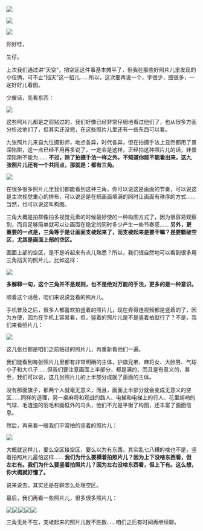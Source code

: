 [![](https://static001.geekbang.org/resource/image/58/a6/5891cbb0f8c03316cb05206ecae900a6.jpg?wh=750x360)](http://time.geekbang.org/column/article/510077)

[![](https://static001.geekbang.org/resource/image/43/91/436e0ae54f5ee058c8a141627179f791.jpg?wh=750x360)](http://time.geekbang.org/column/article/510162)

[![](https://static001.geekbang.org/resource/image/5f/0e/5fa4227f2cdaa1ef5f71d9664a4fa30e.jpg?wh=750x360)](http://time.geekbang.org/column/article/511576)

你好哇，

生仔。

上次我们通过讲“天空”，把空区这件事基本摊平了，但我在那些好照片儿里发现的小伎俩，可不止“挡天”这一招儿……所以，这次要再说一个，字很少，图很多，一定好好儿看图。

少废话，先看东西：

![](https://static001.geekbang.org/resource/image/85/c3/857b7f40e29c56debed190e111fc9cc3.jpg?wh=12165x8216)

这些照片儿都是之前贴过的，我们好像已经非常仔细地看过他们了，也从很多方面分析过他们了，但其实还没完，在这些照片儿里还有一些东西可以看。

九张照片儿来自九位摄影师，地点各异，时代各异，但在拍摄手法上显然都用了景深陷阱，这一点已经不用再多说了，一定会是这样，正经拍这种照片儿的话，非景深陷阱不能为…… **不过，除了拍摄手法一样之外，不知道你能不能看出来，这九张照片儿还有一个共同点，那就是：都有三角。**

![](https://static001.geekbang.org/resource/image/f4/43/f4cbb4c2173eede9a1d8267c4740f243.jpg?wh=1920x1297)

在很多很多照片儿里我们都能看到这种三角，你可以说这是画面的节奏，可以说这是主次视觉重心的排布，可以说这是在把画面填满的同时让画面有秩序的方式……当然，也可以说这叫构图。

三角大概是拍群像拍多视觉元素的时候最好使的一种构图方式了，因为很容易观察到，而且足够简单就可以让画面在稳定的同时多少产生一些节奏感…… **另外，更重要的一点是，三角等于是让画面支棱起来了，而支棱起来是要干嘛？是要戳破空区，尤其是画面上部的空区。**

画面上部的空区，是不是听起来有点儿熟悉？所以，我们很自然地可以看到很多用三角挡天的照片儿，比如这样：

![](https://static001.geekbang.org/resource/image/49/9b/49b48e0818911abc309bb06ae103419b.jpg?wh=1920x446)

**多解释一句，这个三角并不是规则，也不是绝对万能的手法，更多的是一种意识。**

顺着这个话茬，咱们来说说竖着的照片儿。

手机普及之后，很多人都喜欢拍竖着的照片儿，现在弄得连视频都是竖着的了，因为方便，因为在手机上容易看，但，竖着的照片儿是不是竖着拍就行了？不是，我们来看照片儿：

![](https://static001.geekbang.org/resource/image/bb/93/bb641746a7e0b23ac83e6270c53ca393.jpg?wh=5551x1642)

这几张也都是咱们之前贴过的照片儿，再重新看他们一遍。

我们能看到每张照片儿里都有非常明确的主体，护旗兄弟、麻将女、大脸男、气球小子和大爪子……但我们要注意画面上半部分，都是满的，而且是有意义的，甚至，我们可以说，这几张照片儿的上半部分成就了画面的主体。

没有那面旗子，那两个人就毫无意义，而且，画面上半部分就会变成无意义的空区……同样的道理，另一桌麻将和观战的路人、电梯和电梯上的行人、花里胡哨的气球、毛渣渣的羽毛和画框外的鸟头，他们不光是平衡了构图，还丰富了画面信息。

然后，再来看一眼我们平常拍的竖着的照片儿：

![](https://static001.geekbang.org/resource/image/49/de/4913123e89e5ea71c8e1a4eaa0d29fde.jpg?wh=1313x981)

大概就这样儿，要么空区接空区，要么以为有东西，其实乱七八糟的啥也不是，竖着拍照片儿最怕这样…… **我们为什么要横着拍照片儿？因为上下没啥东西看，但左右有。我们为什么要竖着拍照片儿？因为左右没啥东西看，但上下有。这么想，你大概就好懂了。**

说来说去，其实还是在聊怎么处理空区。

最后，我们再看一些照片儿，很多很多照片儿：

![](https://static001.geekbang.org/resource/image/36/91/3609ee9c55b4fa1ceaf468361a2e0e91.jpg?wh=3858x5649)![](https://static001.geekbang.org/resource/image/1e/aa/1ed6be71924b0050d79e10962facdbaa.jpg?wh=3858x2616)![](https://static001.geekbang.org/resource/image/96/3f/96569389ec33a776e30b3df3f80b2e3f.jpg?wh=3858x5596)![](https://static001.geekbang.org/resource/image/b6/e3/b61f5c2e41031f54b05fb036a7b039e3.jpg?wh=3875x2354)![](https://static001.geekbang.org/resource/image/0d/ba/0d05b9f9e308a8b6892a78f0c2170fba.jpg?wh=3875x1658)

三角无处不在，支棱起来的照片儿数不胜数……咱们之后有时间再继续聊。